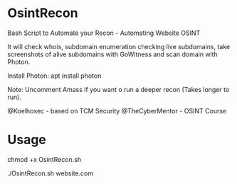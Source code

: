 # OsintRecon
Bash Script to Automate your Recon - Automating Website OSINT

It will check whois, subdomain enumeration checking live subdomains, take screenshots of alive subdomains with GoWitness and scan domain with Photon.

Install Photon:
apt install photon

Note: Uncomment Amass if you want o run a deeper recon (Takes longer to run).

@Koelhosec - based on TCM Security @TheCyberMentor - OSINT Course

# Usage
chmod +x OsintRecon.sh

./OsintRecon.sh website.com
